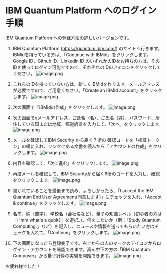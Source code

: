 # IBM Quantum Platform へのログイン手順

[IBM Quantum Platform](https://quantum.ibm.com) への登録方法の詳しいバージョンです。

1) IBM Quantum Platform (https://quantum.ibm.com/) のサイトへ行きます。
IBMidを持っている方は、「Continue with IBMid」をクリックします。
Google ID、Github ID、LinkedIn ID のいずれかのIDをお持ちの方は、そのIDを使ってログイン可能ですので、それぞれのIDのアイコンをクリックしてください。
![image.png](https://qiita-image-store.s3.ap-northeast-1.amazonaws.com/0/151117/bf4eb377-cdc9-f3de-eb34-b0df1251d1f4.png)


2) これらのIDを持っていない方は、新しくIBMidを作ります。メールアドレスが必要ですので、ご用意ください。「Create an IBMid account」をクリックします。
![image.png](https://qiita-image-store.s3.ap-northeast-1.amazonaws.com/0/151117/61c2c446-8510-a2e2-e01f-511b061d815f.png)


3) 次の画面で「IBMidの作成」をクリックします。
![image.png](https://qiita-image-store.s3.ap-northeast-1.amazonaws.com/0/151117/91cbe033-0cda-b28f-f597-91f82269c1d5.png)


4) 次の画面でeメールアドレス、ご氏名（名）、ご氏名（姓）、パスワード、居住している国または地域、都道府県を入力して、「次へ」をクリックします。
![image.png](https://qiita-image-store.s3.ap-northeast-1.amazonaws.com/0/151117/5b5de245-f957-ce0f-bc66-62d7ee98e6f5.png)


5) メールを確認してIBM Security から届く７桁の 確認コードを「検証トークン」の欄に入れ、リンクにある文書を読んだら「アカウントの作成」をクリックします。
![image.png](https://qiita-image-store.s3.ap-northeast-1.amazonaws.com/0/151117/b1c73744-cb97-8700-ff06-bcfe18e0c0f2.png)

6) 内容を確認して、「次に進む」をクリックします。
![image.png](https://qiita-image-store.s3.ap-northeast-1.amazonaws.com/0/151117/90dd7925-058e-4306-2030-60fcef225f08.png)

7) 再度メールを確認して、IBM Securityから届く6桁のコードを入力し、確認をクリックします。
![image.png](https://qiita-image-store.s3.ap-northeast-1.amazonaws.com/0/151117/47c84d8f-3e1e-ee1a-3696-e9243ffb62a9.png)


8) 書かれていることを最後まで読み、よろしかったら、「I accept the IBM Quantum End User Agreement(同意します)」にチェックを入れ、「Accept & continue」をクリックします。
![image.png](https://qiita-image-store.s3.ap-northeast-1.amazonaws.com/0/151117/b62f833a-f9c9-75aa-315c-37d7f64e3663.png)

9) 名前、姓（苗字）、学校名（会社名など）、量子の知識レベル（初心者の方は「Hmm what's a qubit?」を選択。）、何をしたいか（例：「Study Quantum Computing.」など）を記入し、ニュースや情報を送ってもらいたい方はチェックを入れて、「Continue」をクリックします。
![image.png](https://qiita-image-store.s3.ap-northeast-1.amazonaws.com/0/151117/83d8298f-2d45-92e9-588e-af1f6649b20a.png)


10) 下の画面になったら登録完了です。右上からの人のマークのアイコンからログイン・アカウントを確認できます。真ん中下の方の「IBM Quantum Composer」から量子計算の実験を開始できます。
![image.png](https://qiita-image-store.s3.ap-northeast-1.amazonaws.com/0/151117/56c6dd37-c094-9c82-8e48-719e0b4ba9a0.png)

お疲れ様でした！




